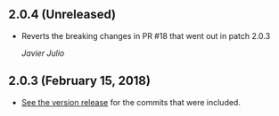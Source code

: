 ## 2.0.4 (Unreleased) ##

*   Reverts the breaking changes in PR #18 that went out in patch 2.0.3

    *Javier Julio*

## 2.0.3 (February 15, 2018) ##

*   [See the version release](https://github.com/Rykian/clockwork/releases) for the commits that were included.
